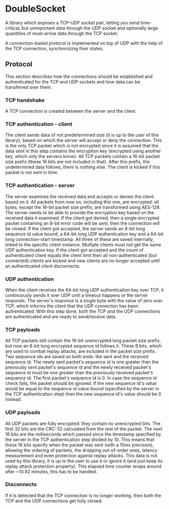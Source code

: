 # DoubleSocket

A library which exposes a TCP-UDP socket pair, letting you send time-critical, but unimportant data through the UDP socket
and optionally large quantities of must-arrive data through the TCP socket.

A connection-based protocol is implemented on top of UDP with the help of the TCP connection, synchronizing their states.



## Protocol

This section describes how the connections should be established and authenticated for the TCP and UDP sockets and how data can be transferred over them.

### TCP handshake

A TCP connection is created between the server and the client.

### TCP authentication - client

The client sends data of not predetermined size (it is up to the user of this library), based on which the server will accept or deny the connection.
This is the only TCP packet which is not encrypted since it is assumed that the data sent in this step contains the encryption key (encrypted using another key, which only the servers know).
All TCP packets contain a 16-bit packet size prefix (these 16 bits are not included in that).
After this prefix, the undetermined data follows, there is nothing else.
The client is kicked if this packet is not sent in time.

### TCP authentication - server

The server examines the received data and accepts or denies the client based on it.
All packets from now on, including this one, are encrypted: all bytes, except the 16-bit packet size prefix, are transformed using AES-128.
The server needs to be able to provide the encryption key based on the received data it examined.
If the client got denied, then a single encrypted packet containing an 8-bit error code will be sent, then the connection will be closed.
If the client got accepted, the server sends an 8-bit long sequence id value bound, a 64-bit long UDP authentication key and a 64-bit long connection-start timestamp.
All three of these are saved internally, linked to the specific client instance.
Multiple clients must not get the same UDP authentication key.
If the client got accepted and the count of authenticated client equals the client limit then all non-authenticated (but connected) clients are kicked and new clients are no longer accepted until an authenticated client disconnects.

### UDP authentication

When the client receives the 64-bit long UDP authentication key over TCP, it continuously sends it over UDP until a timeout happens or the server responds.
The server's response is a single byte with the value of zero over TCP, which informs the client that the UDP connection has been authenticated.
With this step done, both the TCP and the UDP connections are authenticated and are ready to send/receive data.

### TCP payloads

All TCP packets still contain the 16-bit unencrypted long packet size prefix, but now an 8-bit long encrypted sequence id follows it.
These 8 bits, which are used to combat replay attacks, are included in the packet size prefix.
Two sequence ids are saved on both ends: the sent and the received sequence id.
The newly sent packet's sequence id is one greater than the previously sent packet's sequence id and the newly received packet's sequence id must be one greater than the previously received packet's sequence id.
The first packet's sequence id is 0.
In case the sequence id check fails, the packet should be ignored.
If the new sequence id's value would be equal to the sequence id value bound (specified by the server in the TCP authentication step) then the new sequence id's value should be 0 instead.

### UDP payloads

All UDP packets are fully encrypted: they contain no unencrypted bits.
The first 32 bits are the CRC-32 calculated from the rest of the packet.
The next 16 bits are the milliseconds which passed since the timestamp specified by the server in the TCP authentication step divided by 10.
This means that these 16 bits specify when the packet was sent (with a 10ms precision), allowing the ordering of packets, the dropping out-of-order ones, latency measurement and even protection against replay attacks.
This data is not used by this library, it is up to the user to use it or ignore it (and just keep its replay attack protection property).
This elapsed time counter wraps around after ~10.92 minutes, this has to be handled.

### Disconnects

If it is detected that the TCP connection is no longer working, then both the TCP and the UDP connections get fully closed.
